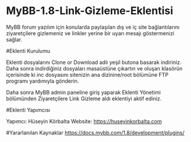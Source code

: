 # MyBB-1.8-Link-Gizleme-Eklentisi
MyBB forum yazılım için konularda paylaşılan dış ve iç site bağlantılarını ziyaretçilere gizlemeniz ve linkler yerine bir uyarı mesajı göstermenizi sağlar.

#Eklenti Kurulumu 

Eklenti dosyalarını Clone or Download adlı yeşil butona basarak indiriniz. Daha sonra indirdiğiniz dosyaları masaüstüne çıkartın ve oluşan klasörün içerisinde ki *inc* dosyasını sitenizin ana dizinine/root bölümüne FTP programı yardımıyla gönderin.

Daha sonra MyBB admin paneline giriş yaparak Eklenti Yönetimi bölümünden Ziyaretçilere Link Gizleme aldı eklentiyi aktif ediniz.

#Eklenti Yapımcısı

Yapımcı: Hüseyin Körbalta
Website: https://huseyinkorbalta.com

#Yararlanılan Kaynaklar
https://docs.mybb.com/1.8/development/plugins/

